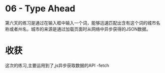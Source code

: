 # 06 - Type Ahead
第六天的练习是通过在输入框中输入一个词，能够迅速匹配出含有这个词的城市名称或者州名，城市的来源是通过加载页面时从网络中异步获得的JSON数据。

# 收获

这次的练习,主要运用到了,js异步获取数据的API -fetch
